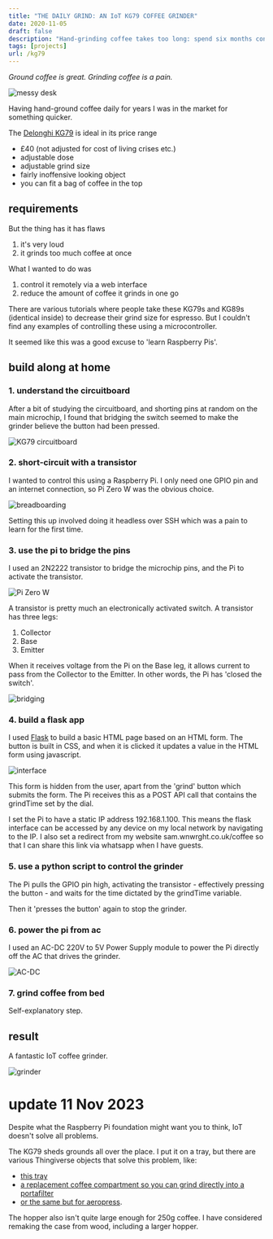 ```yaml
---
title: "THE DAILY GRIND: AN IoT KG79 COFFEE GRINDER"
date: 2020-11-05
draft: false
description: "Hand-grinding coffee takes too long: spend six months converting an electric coffee grinder to IoT."
tags: [projects]
url: /kg79
---
```


*Ground coffee is great. Grinding coffee is a pain.*

![messy desk](/images/kg79/desk.jpeg)

Having hand-ground coffee daily for years I was in the market for something quicker.

The [Delonghi KG79](https://www.delonghi.com/en-gb/kg79-kg-series-grinder/p/KG79) is ideal in its price range
- £40 (not adjusted for cost of living crises etc.)
- adjustable dose
- adjustable grind size
- fairly inoffensive looking object
- you can fit a bag of coffee in the top

## requirements
But the thing has it has flaws
1. it's very loud
2. it grinds too much coffee at once

What I wanted to do was
1. control it remotely via a web interface
2. reduce the amount of coffee it grinds in one go

There are various tutorials where people take these KG79s and KG89s (identical inside) to decrease their grind size for espresso. But I couldn't find any examples of controlling these using a microcontroller.

It seemed like this was a good excuse to 'learn Raspberry Pis'.

## build along at home

### 1. understand the circuitboard
After a bit of studying the circuitboard, and shorting pins at random on the main microchip, I found that bridging the switch seemed to make the grinder believe the button had been pressed.

![KG79 circuitboard](/images/kg79/circuitboard.jpeg)

### 2. short-circuit with a transistor
I wanted to control this using a Raspberry Pi. I only need one GPIO pin and an internet connection, so Pi Zero W was the obvious choice.

![breadboarding](/images/kg79/breadboard.jpeg)

Setting this up involved doing it headless over SSH which was a pain to learn for the first time.

### 3. use the pi to bridge the pins
I used an 2N2222 transistor to bridge the microchip pins, and the Pi to activate the transistor.

![Pi Zero W](/images/kg79/pi.jpeg)

A transistor is pretty much an electronically activated switch. A transistor has three legs:
1. Collector
2. Base
3. Emitter

When it receives voltage from the Pi on the Base leg, it allows current to pass from the Collector to the Emitter. In other words, the Pi has 'closed the switch'.

![bridging](/images/kg79/bridge.jpeg)

### 4. build a flask app
I used [Flask](flask.palletsprojects.com) to build a basic HTML page based on an HTML form. The button is built in CSS, and when it is clicked it updates a value in the HTML form using javascript.

![interface](/images/kg79/interface.png)

This form is hidden from the user, apart from the 'grind' button which submits the form. The Pi receives this as a POST API call that contains the grindTime set by the dial.

I set the Pi to have a static IP address 192.168.1.100. This means the flask interface can be accessed by any device on my local network by navigating to the IP. I also set a redirect from my website sam.wnwrght.co.uk/coffee so that I can share this link via whatsapp when I have guests.

### 5. use a python script to control the grinder
The Pi pulls the GPIO pin high, activating the transistor - effectively pressing the button - and waits for the time dictated by the grindTime variable.

Then it 'presses the button' again to stop the grinder.

### 6. power the pi from ac
I used an AC-DC 220V to 5V Power Supply module to power the Pi directly off the AC that drives the grinder.

![AC-DC](/images/kg79/AC-DC.jpeg)

### 7. grind coffee from bed
Self-explanatory step.

## result
A fantastic IoT coffee grinder.

![grinder](/images/kg79/KG79.jpeg)

# update 11 Nov 2023
Despite what the Raspberry Pi foundation might want you to think, IoT doesn't solve all problems.

The KG79 sheds grounds all over the place. I put it on a tray, but there are various Thingiverse objects that solve this problem, like:
- [this tray](https://www.thingiverse.com/thing:4836403)
- [a replacement coffee compartment so you can grind directly into a portafilter](https://www.thingiverse.com/thing:2829262)
- [or the same but for aeropress](https://www.thingiverse.com/thing:2829262).

The hopper also isn't quite large enough for 250g coffee. I have considered remaking the case from wood, including a larger hopper.
